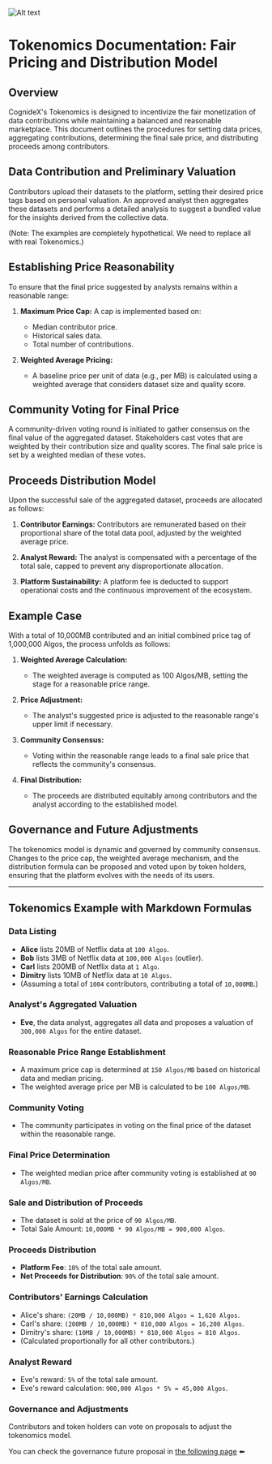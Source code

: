 ![Alt text](Assets/4..png)

# Tokenomics Documentation: Fair Pricing and Distribution Model

## Overview

CognideX's Tokenomics is designed to incentivize the fair monetization of data contributions while maintaining a balanced and reasonable marketplace. This document outlines the procedures for setting data prices, aggregating contributions, determining the final sale price, and distributing proceeds among contributors.

## Data Contribution and Preliminary Valuation

Contributors upload their datasets to the platform, setting their desired price tags based on personal valuation. An approved analyst then aggregates these datasets and performs a detailed analysis to suggest a bundled value for the insights derived from the collective data.

(Note: The examples are completely hypothetical. We need to replace all with real Tokenomics.)

## Establishing Price Reasonability

To ensure that the final price suggested by analysts remains within a reasonable range:

1. **Maximum Price Cap:** A cap is implemented based on:
   - Median contributor price.
   - Historical sales data.
   - Total number of contributions.

2. **Weighted Average Pricing:** 
   - A baseline price per unit of data (e.g., per MB) is calculated using a weighted average that considers dataset size and quality score.

## Community Voting for Final Price

A community-driven voting round is initiated to gather consensus on the final value of the aggregated dataset. Stakeholders cast votes that are weighted by their contribution size and quality scores. The final sale price is set by a weighted median of these votes.

## Proceeds Distribution Model

Upon the successful sale of the aggregated dataset, proceeds are allocated as follows:

1. **Contributor Earnings:** Contributors are remunerated based on their proportional share of the total data pool, adjusted by the weighted average price.

2. **Analyst Reward:** The analyst is compensated with a percentage of the total sale, capped to prevent any disproportionate allocation.

3. **Platform Sustainability:** A platform fee is deducted to support operational costs and the continuous improvement of the ecosystem.

## Example Case

With a total of 10,000MB contributed and an initial combined price tag of 1,000,000 Algos, the process unfolds as follows:

1. **Weighted Average Calculation:**
   - The weighted average is computed as 100 Algos/MB, setting the stage for a reasonable price range.

2. **Price Adjustment:**
   - The analyst's suggested price is adjusted to the reasonable range's upper limit if necessary.

3. **Community Consensus:**
   - Voting within the reasonable range leads to a final sale price that reflects the community's consensus.

4. **Final Distribution:**
   - The proceeds are distributed equitably among contributors and the analyst according to the established model.

## Governance and Future Adjustments

The tokenomics model is dynamic and governed by community consensus. Changes to the price cap, the weighted average mechanism, and the distribution formula can be proposed and voted upon by token holders, ensuring that the platform evolves with the needs of its users.

---

## Tokenomics Example with Markdown Formulas

### Data Listing

- **Alice** lists 20MB of Netflix data at `100 Algos`.
- **Bob** lists 3MB of Netflix data at `100,000 Algos` (outlier).
- **Carl** lists 200MB of Netflix data at `1 Algo`.
- **Dimitry** lists 10MB of Netflix data at `10 Algos`.
- (Assuming a total of `1004` contributors, contributing a total of `10,000MB`.)

### Analyst's Aggregated Valuation

- **Eve**, the data analyst, aggregates all data and proposes a valuation of `300,000 Algos` for the entire dataset.

### Reasonable Price Range Establishment

- A maximum price cap is determined at `150 Algos/MB` based on historical data and median pricing.
- The weighted average price per MB is calculated to be `100 Algos/MB`.

### Community Voting

- The community participates in voting on the final price of the dataset within the reasonable range.

### Final Price Determination

- The weighted median price after community voting is established at `90 Algos/MB`.

### Sale and Distribution of Proceeds

- The dataset is sold at the price of `90 Algos/MB`.
- Total Sale Amount: `10,000MB * 90 Algos/MB = 900,000 Algos`.

### Proceeds Distribution

- **Platform Fee**: `10%` of the total sale amount.
- **Net Proceeds for Distribution**: `90%` of the total sale amount.

### Contributors' Earnings Calculation

- Alice's share: `(20MB / 10,000MB) * 810,000 Algos = 1,620 Algos`.
- Carl's share: `(200MB / 10,000MB) * 810,000 Algos = 16,200 Algos`.
- Dimitry's share: `(10MB / 10,000MB) * 810,000 Algos = 810 Algos`.
- (Calculated proportionally for all other contributors.)

### Analyst Reward

- Eve's reward: `5%` of the total sale amount.
- Eve's reward calculation: `900,000 Algos * 5% = 45,000 Algos`.

### Governance and Adjustments

Contributors and token holders can vote on proposals to adjust the tokenomics model.

You can check the governance future proposal in [the following page](6-Governance.md) ⬅️


